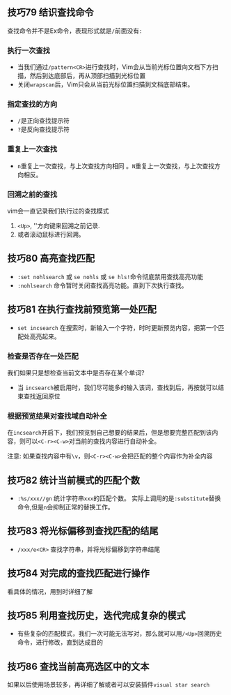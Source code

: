 ## 技巧79 结识查找命令

查找命令并不是Ex命令，表现形式就是`/`前面没有`:`

### 执行一次查找

* 当我们通过`/pattern<CR>`进行查找时，Vim会从当前光标位置向文档下方扫描，然后到达底部后，再从顶部扫描到光标位置
* 关闭`wrapscan`后，Vim只会从当前光标位置扫描到文档底部结束。


### 指定查找的方向

* `/`是正向查找提示符
* `?`是反向查找提示符

### 重复上一次查找

* `n`重复上一次查找，与上次查找方向相同 。`N`重复上一次查找，与上次查找方向相反。

### 回溯之前的查找

vim会一直记录我们执行过的查找模式

1. `<Up>`, '<down>'方向键来回溯之前记录.
2. 或者滚动鼠标进行回溯。



## 技巧80 高亮查找匹配

* `:set nohlsearch` 或 `se nohls` 或 `se hls!`命令彻底禁用查找高亮功能
* `:nohlsearch` 命令暂时关闭查找高亮功能。直到下次执行查找。


## 技巧81 在执行查找前预览第一处匹配

 * `set incsearch` 在搜索时，新输入一个字符，时时更新预览内容，把第一个匹配处高亮起来。
 
### 检查是否存在一处匹配 

我们如果只是想检查当前文本中是否存在某个单词?

 * 当 `incsearch`被启用时，我们尽可能多的输入该词，查找到后，再按<Esc>就可以结束查找返回原位

 
### 根据预览结果对查找域自动补全

在`incsearch`开启下，我们预览到自己想要的结果后，但是想要完整匹配到该内容，则可以`<C-r><C-w>`对当前的查找内容进行自动补全。

注意: 如果查找内容中有`\v`，则`<C-r><C-w>`会把匹配的整个内容作为补全内容


## 技巧82 统计当前模式的匹配个数

* `:%s/xxx//gn` 统计字符串`xxx`的匹配个数。 实际上调用的是`:substitute`替换命令,但是`n`会抑制正常的替换工作。


## 技巧83 将光标偏移到查找匹配的结尾

* `/xxx/e<CR>` 查找字符串，并将光标偏移到字符串结尾


## 技巧84 对完成的查找匹配进行操作

看具体的情况，用到时详细了解

## 技巧85 利用查找历史，迭代完成复杂的模式

* 有些复杂的匹配模式，我们一次可能无法写对，那么就可以用`/<Up>`回溯历史命令，进行修改，直到达成目的

## 技巧86 查找当前高亮选区中的文本

如果以后使用场景较多，再详细了解或者可以安装插件`visual star search`

